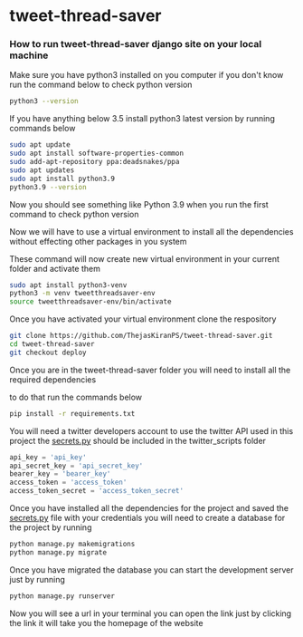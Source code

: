 # tweet-thread-saver

### How to run tweet-thread-saver django site on your local machine

Make sure you have python3 installed on you computer if you don't know run the command below to check python version

```bash
python3 --version
```

If you have anything below 3.5 install python3 latest version by running commands below

```bash
sudo apt update
sudo apt install software-properties-common
sudo add-apt-repository ppa:deadsnakes/ppa
sudo apt updates
sudo apt install python3.9
python3.9 --version
```

Now you should see something like Python 3.9 when you run the first command to check python version

Now we will have to use a virtual environment to install all the dependencies without effecting other packages in you system

These command will now create new virtual environment in your current folder and activate them

```bash
sudo apt install python3-venv
python3 -m venv tweetthreadsaver-env
source tweetthreadsaver-env/bin/activate

```

Once you have activated your virtual environment clone the respository

```bash
git clone https://github.com/ThejasKiranPS/tweet-thread-saver.git
cd tweet-thread-saver
git checkout deploy
```

Once you are in the tweet-thread-saver folder you will need to install all the required dependencies

to do that run the commands below

```bash
pip install -r requirements.txt
```

You will need a twitter developers account to use the twitter API used in this project the [secrets.py](http://secrets.py) should be included in the twitter_scripts folder 

```python
api_key = 'api_key' 
api_secret_key = 'api_secret_key'
bearer_key = 'bearer_key'
access_token = 'access_token'
access_token_secret = 'access_token_secret'
```

Once you have installed all the dependencies for the project and saved  the [secrets.py](http://secrets.py) file with your credentials you will need to create a database for the project by running

```bash
python manage.py makemigrations
python manage.py migrate
```

Once you have migrated the database you can start the development server just by running

```bash
python manage.py runserver
```

Now you will see a url in your terminal you can open the link just by clicking the link it will take you the homepage of the website
